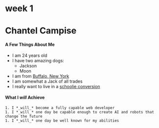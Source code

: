 # week 1
# **Chantel Campise**

#### A Few Things About Me
* I am 24 years old
* I have two amazing dogs:
	* Jackson
	* Moon
* I am from [Buffalo, New York](http://www.buffalony.gov/)
* I am somewhat a Jack of all trades
* I really want to live in a [schoolie conversion](https://www.google.com/imgres?imgurl=https%3A%2F%2Fi.pinimg.com%2F564x%2Feb%2F70%2F6f%2Feb706f1bdf63207f56d8779234ca0092.jpg&imgrefurl=https%3A%2F%2Fwww.pinterest.com%2Fpin%2F607704543451599462%2F&tbnid=tiJTFkzcs3YbnM&vet=12ahUKEwihwcuDk67uAhVQEFMKHSDdAzcQMygBegUIARDQAQ..i&docid=lCASrf5hPutHBM&w=552&h=667&q=skoolie%20conversion%20image&client=ubuntu&ved=2ahUKEwihwcuDk67uAhVQEFMKHSDdAzcQMygBegUIARDQAQ) 

#### **What I *_will_* Achieve** 
	1. I *_will_* become a fully capable web developer
	1. I *_will_* one day be capable enough to create AI and robots that change the future
	1. I *_will_* one day be well known for my abilities
